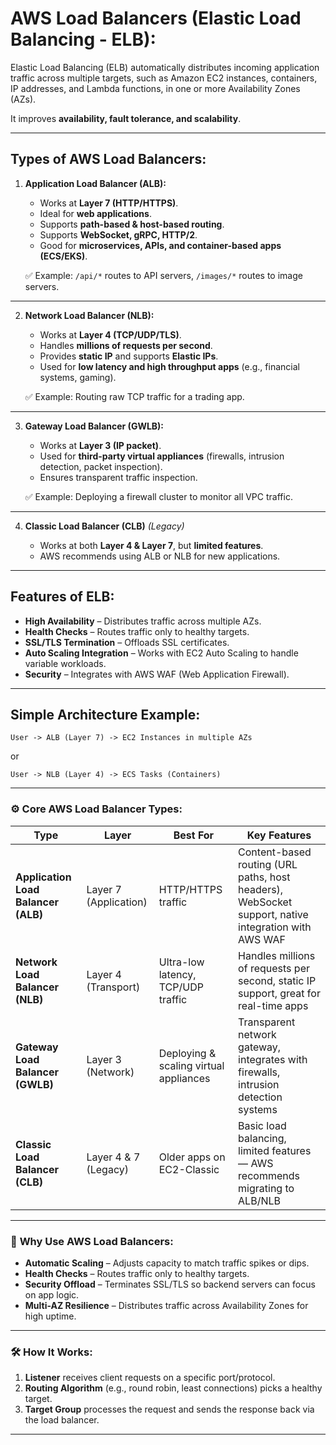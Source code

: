 # AWS Load Balancers (Elastic Load Balancing - ELB):
Elastic Load Balancing (ELB) automatically distributes incoming application traffic across multiple targets, such as Amazon EC2 instances, containers, IP addresses, and Lambda functions, in one or more Availability Zones (AZs).

It improves **availability, fault tolerance, and scalability**.

---
## **Types of AWS Load Balancers:**
1. **Application Load Balancer (ALB):**

   * Works at **Layer 7 (HTTP/HTTPS)**.
   * Ideal for **web applications**.
   * Supports **path-based & host-based routing**.
   * Supports **WebSocket, gRPC, HTTP/2**.
   * Good for **microservices, APIs, and container-based apps (ECS/EKS)**.

   ✅ Example: `/api/*` routes to API servers, `/images/*` routes to image servers.

---
2. **Network Load Balancer (NLB):**

   * Works at **Layer 4 (TCP/UDP/TLS)**.
   * Handles **millions of requests per second**.
   * Provides **static IP** and supports **Elastic IPs**.
   * Used for **low latency and high throughput apps** (e.g., financial systems, gaming).

   ✅ Example: Routing raw TCP traffic for a trading app.

---
3. **Gateway Load Balancer (GWLB):**

   * Works at **Layer 3 (IP packet)**.
   * Used for **third-party virtual appliances** (firewalls, intrusion detection, packet inspection).
   * Ensures transparent traffic inspection.

   ✅ Example: Deploying a firewall cluster to monitor all VPC traffic.
---
4. **Classic Load Balancer (CLB)** *(Legacy)*

   * Works at both **Layer 4 & Layer 7**, but **limited features**.
   * AWS recommends using ALB or NLB for new applications.

---
## **Features of ELB:**
* **High Availability** – Distributes traffic across multiple AZs.
* **Health Checks** – Routes traffic only to healthy targets.
* **SSL/TLS Termination** – Offloads SSL certificates.
* **Auto Scaling Integration** – Works with EC2 Auto Scaling to handle variable workloads.
* **Security** – Integrates with AWS WAF (Web Application Firewall).

---
## **Simple Architecture Example:**
```
User -> ALB (Layer 7) -> EC2 Instances in multiple AZs
```

or

```
User -> NLB (Layer 4) -> ECS Tasks (Containers)
```
---
### ⚙️ **Core AWS Load Balancer Types:**
|      **Type**                       |     **Layer**          |           **Best For**                 |         **Key Features**                                                                            |
|-------------------------------------|------------------------|----------------------------------------|-----------------------------------------------------------------------------------------------------|
| **Application Load Balancer (ALB)** | Layer 7 (Application)  | HTTP/HTTPS traffic                     | Content-based routing (URL paths, host headers), WebSocket support, native integration with AWS WAF |
| **Network Load Balancer (NLB)**     | Layer 4 (Transport)    | Ultra-low latency, TCP/UDP traffic     | Handles millions of requests per second, static IP support, great for real-time apps                |
| **Gateway Load Balancer (GWLB)**    | Layer 3 (Network)      | Deploying & scaling virtual appliances | Transparent network gateway, integrates with firewalls, intrusion detection systems                 |
| **Classic Load Balancer (CLB)**     | Layer 4 & 7 (Legacy)   | Older apps on EC2-Classic              | Basic load balancing, limited features — AWS recommends migrating to ALB/NLB                        |

---

### 🚀 **Why Use AWS Load Balancers:**
- **Automatic Scaling** – Adjusts capacity to match traffic spikes or dips.
- **Health Checks** – Routes traffic only to healthy targets.
- **Security Offload** – Terminates SSL/TLS so backend servers can focus on app logic.
- **Multi-AZ Resilience** – Distributes traffic across Availability Zones for high uptime.

---

### 🛠 **How It Works:**
1. **Listener** receives client requests on a specific port/protocol.
2. **Routing Algorithm** (e.g., round robin, least connections) picks a healthy target.
3. **Target Group** processes the request and sends the response back via the load balancer.

---
